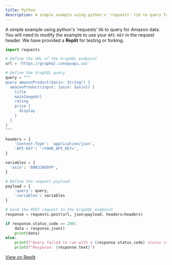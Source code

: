 ```yaml
---
title: Python
description: A simple example using python's 'requests' lib to query for Amazon data.
---
```


A simple example using python's 'requests' lib to query for Amazon data. You will need to modify the example to use your `API-KEY` in the request header. We have provided a **Replit** for testing or forking.

```python
import requests

# Define the URL of the GraphQL endpoint
url = 'https://graphql.canopyapi.co/'

# Define the GraphQL query
query = """
query amazonProduct($asin: String!) {
  amazonProduct(input: {asin: $asin}) {
    title
    mainImageUrl
    rating
    price {
      display
    }
  }
}
"""

headers = {
    'Content-Type': 'application/json',
    'API-KEY': '<YOUR_API_KEY>',
}

variables = {
  'asin': 'B0B3JBVDYP',
}

# Define the request payload
payload = {
    'query': query,
    'variables': variables
}

# Send the POST request to the GraphQL endpoint
response = requests.post(url, json=payload, headers=headers)

if response.status_code == 200:
    data = response.json()
    print(data)
else:
    print(f"Query failed to run with a {response.status_code} status code.")
    print(f"Response: {response.text}")
```

[View on Replit](https://replit.com/@RyanAnderson1/Canopy-API-Example#main.py)
